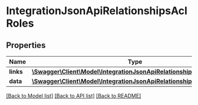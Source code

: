 # IntegrationJsonApiRelationshipsAclRoles

## Properties
Name | Type | Description | Notes
------------ | ------------- | ------------- | -------------
**links** | [**\Swagger\Client\Model\IntegrationJsonApiRelationshipsAclRolesLinks**](IntegrationJsonApiRelationshipsAclRolesLinks.md) |  | [optional] 
**data** | [**\Swagger\Client\Model\IntegrationJsonApiRelationshipsAclRolesData[]**](IntegrationJsonApiRelationshipsAclRolesData.md) |  | [optional] 

[[Back to Model list]](../../README.md#documentation-for-models) [[Back to API list]](../../README.md#documentation-for-api-endpoints) [[Back to README]](../../README.md)

